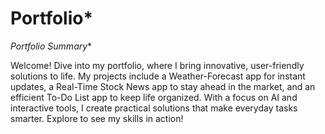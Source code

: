 # Portfolio*
*Portfolio Summary**

Welcome! Dive into my portfolio, where I bring innovative, user-friendly solutions to life. My projects include a Weather-Forecast app for instant updates, a Real-Time Stock News app to stay ahead in the market, and an efficient To-Do List app to keep life organized. With a focus on AI and interactive tools, I create practical solutions that make everyday tasks smarter. Explore to see my skills in action!
